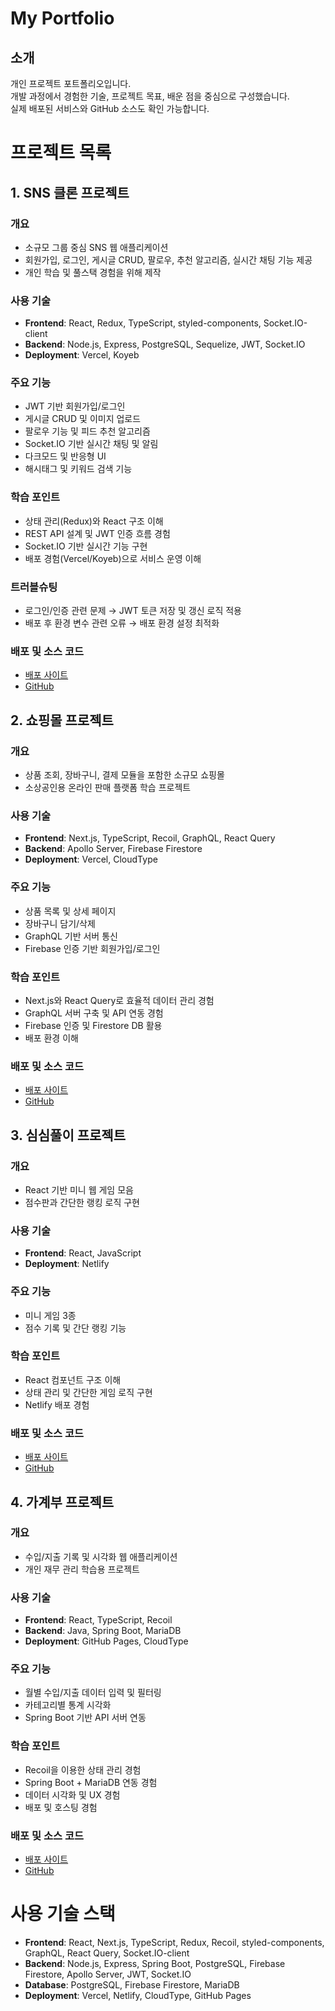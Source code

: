 # My Portfolio

## 소개
개인 프로젝트 포트폴리오입니다.  
개발 과정에서 경험한 기술, 프로젝트 목표, 배운 점을 중심으로 구성했습니다.  
실제 배포된 서비스와 GitHub 소스도 확인 가능합니다.

#  프로젝트 목록

## 1. SNS 클론 프로젝트
### 개요
- 소규모 그룹 중심 SNS 웹 애플리케이션
- 회원가입, 로그인, 게시글 CRUD, 팔로우, 추천 알고리즘, 실시간 채팅 기능 제공
- 개인 학습 및 풀스택 경험을 위해 제작

### 사용 기술
- **Frontend**: React, Redux, TypeScript, styled-components, Socket.IO-client
- **Backend**: Node.js, Express, PostgreSQL, Sequelize, JWT, Socket.IO
- **Deployment**: Vercel, Koyeb

### 주요 기능
- JWT 기반 회원가입/로그인
- 게시글 CRUD 및 이미지 업로드
- 팔로우 기능 및 피드 추천 알고리즘
- Socket.IO 기반 실시간 채팅 및 알림
- 다크모드 및 반응형 UI
- 해시태그 및 키워드 검색 기능

### 학습 포인트
- 상태 관리(Redux)와 React 구조 이해
- REST API 설계 및 JWT 인증 흐름 경험
- Socket.IO 기반 실시간 기능 구현
- 배포 경험(Vercel/Koyeb)으로 서비스 운영 이해

### 트러블슈팅
- 로그인/인증 관련 문제 → JWT 토큰 저장 및 갱신 로직 적용  
- 배포 후 환경 변수 관련 오류 → 배포 환경 설정 최적화

### 배포 및 소스 코드
- [배포 사이트](https://tomyhasblog.vercel.app)  
- [GitHub](https://github.com/tomyhas59/blog)



## 2. 쇼핑몰 프로젝트
### 개요
- 상품 조회, 장바구니, 결제 모듈을 포함한 소규모 쇼핑몰
- 소상공인용 온라인 판매 플랫폼 학습 프로젝트

### 사용 기술
- **Frontend**: Next.js, TypeScript, Recoil, GraphQL, React Query
- **Backend**: Apollo Server, Firebase Firestore
- **Deployment**: Vercel, CloudType

### 주요 기능
- 상품 목록 및 상세 페이지
- 장바구니 담기/삭제
- GraphQL 기반 서버 통신
- Firebase 인증 기반 회원가입/로그인

### 학습 포인트
- Next.js와 React Query로 효율적 데이터 관리 경험
- GraphQL 서버 구축 및 API 연동 경험
- Firebase 인증 및 Firestore DB 활용
- 배포 환경 이해

### 배포 및 소스 코드
- [배포 사이트](https://tmshop.vercel.app/)  
- [GitHub](https://github.com/tomyhas59/shop)


## 3. 심심풀이 프로젝트
### 개요
- React 기반 미니 웹 게임 모음
- 점수판과 간단한 랭킹 로직 구현

### 사용 기술
- **Frontend**: React, JavaScript
- **Deployment**: Netlify

### 주요 기능
- 미니 게임 3종
- 점수 기록 및 간단 랭킹 기능

### 학습 포인트
- React 컴포넌트 구조 이해
- 상태 관리 및 간단한 게임 로직 구현
- Netlify 배포 경험

### 배포 및 소스 코드
- [배포 사이트](https://tmsgame.vercel.app)  
- [GitHub](https://github.com/tomyhas59/reactGame)

## 4. 가계부 프로젝트
### 개요
- 수입/지출 기록 및 시각화 웹 애플리케이션
- 개인 재무 관리 학습용 프로젝트

### 사용 기술
- **Frontend**: React, TypeScript, Recoil
- **Backend**: Java, Spring Boot, MariaDB
- **Deployment**: GitHub Pages, CloudType

### 주요 기능
- 월별 수입/지출 데이터 입력 및 필터링
- 카테고리별 통계 시각화
- Spring Boot 기반 API 서버 연동

### 학습 포인트
- Recoil을 이용한 상태 관리 경험
- Spring Boot + MariaDB 연동 경험
- 데이터 시각화 및 UX 경험
- 배포 및 호스팅 경험

### 배포 및 소스 코드
- [배포 사이트](https://tomyhas59.github.io/household-book)  
- [GitHub](https://github.com/tomyhas59/household-book)

# 사용 기술 스택
- **Frontend**: React, Next.js, TypeScript, Redux, Recoil, styled-components, GraphQL, React Query, Socket.IO-client
- **Backend**: Node.js, Express, Spring Boot, PostgreSQL, Firebase Firestore, Apollo Server, JWT, Socket.IO
- **Database**: PostgreSQL, Firebase Firestore, MariaDB
- **Deployment**: Vercel, Netlify, CloudType, GitHub Pages

